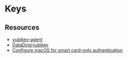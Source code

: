 # Keys

## Resources

- [yubikey-agent](https://github.com/FiloSottile/yubikey-agent)
- [DataDog/yubikey](https://github.com/DataDog/yubikey)
- [Configure macOS for smart card-only authentication](https://support.apple.com/en-us/HT208372)

